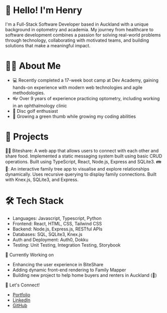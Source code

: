 # 👋 Hello! I'm Henry
I'm a Full-Stack Software Developer based in Auckland with a unique background in optometry and academia.  My journey from healthcare to software development combines a passion for solving real-world problems through technology, collaborating with motivated teams, and building solutions that make a meaningful impact.

# 🧑‍💻 About Me
- 💻 Recently completed a 17-week boot camp at Dev Academy, gaining hands-on experience with modern web technologies and agile methodologies.
- 👓 Over 9 years of experience practicing optometry, including working in an ophthalmology clinic
- 🥏 Disc golf enthusiast
- 🌱 Growing a green thumb while growing my coding abilities

# 📁 Projects
🍎🥫 Biteshare: A web app that allows users to connect with each other and share food.  Implemented a static messaging system built using basic CRUD operations.  Built using TypeScript, React, Node.js, Express and SQLite3.
👪🌳: An interactive family tree app to visualise and explore relationships dynamically.  Uses recursive querying to display family connections. Built with Knex.js, SQLite3, and Express.

# 🛠 Tech Stack
- Languages: Javascript, Typescript, Python
- Frontend: React, HTML, CSS, Tailwind CSS
- Backend: Node.js, Express.js, RESTful APIs
- Databases: SQL, SQLite3, Knex.js
- Auth and Deployment: Auth0, Dokku
- Testing: Unit Testing, Integration Testing, Storybook

🚀 Currently Working on
- Enhancing the user experience in BiteShare
- Adding dynamic front-end rendering to Family Mapper
- Building new project to help home buyers and renters in Auckland (🤫)

🤝 Let's Connect!
- [Portfolio](https://henry-tran-1.github.io/)
- [LinkedIn](https://www.linkedin.com/in/henry-tran-dev/)
- [GitHub](https://github.com/henry-tran-1)
